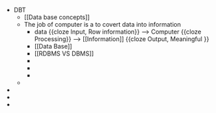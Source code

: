 - DBT
	- [[Data base concepts]]
	- The job of computer is a to covert data into information
		- data {{cloze Input, Row information}} -->        Computer {{cloze Processing}} -->    [[Information]] {{cloze Output, Meaningful }}
		- [[Data Base]]
		- [[RDBMS VS DBMS]]
		-
		-
		-
	-
-
-
-